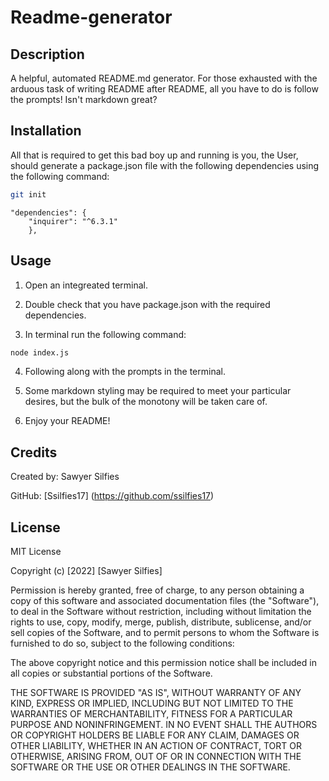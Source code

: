 # Readme-generator

## Description

A helpful, automated README.md generator. For those exhausted with the arduous task of writing README after README, all you have to do is follow the prompts! Isn't markdown great?

## Installation

All that is required to get this bad boy up and running is you, the User, should generate a package.json file with the following dependencies using the following command:

```bash 
git init 
```

```
"dependencies": {
    "inquirer": "^6.3.1"
    },

```


## Usage

1. Open an integreated terminal.

2. Double check that you have package.json with the required dependencies. 

3. In terminal run the following command:

```bash
node index.js
```

4. Following along with the prompts in the terminal. 

5. Some markdown styling may be required to meet your particular desires, but the bulk of the monotony will be taken care of.

6. Enjoy your README!


## Credits

Created by: Sawyer Silfies

GitHub: [Ssilfies17] (https://github.com/ssilfies17)


## License

MIT License

Copyright (c) [2022] [Sawyer Silfies]

Permission is hereby granted, free of charge, to any person obtaining a copy
of this software and associated documentation files (the "Software"), to deal
in the Software without restriction, including without limitation the rights
to use, copy, modify, merge, publish, distribute, sublicense, and/or sell
copies of the Software, and to permit persons to whom the Software is
furnished to do so, subject to the following conditions:

The above copyright notice and this permission notice shall be included in all
copies or substantial portions of the Software.

THE SOFTWARE IS PROVIDED "AS IS", WITHOUT WARRANTY OF ANY KIND, EXPRESS OR
IMPLIED, INCLUDING BUT NOT LIMITED TO THE WARRANTIES OF MERCHANTABILITY,
FITNESS FOR A PARTICULAR PURPOSE AND NONINFRINGEMENT. IN NO EVENT SHALL THE
AUTHORS OR COPYRIGHT HOLDERS BE LIABLE FOR ANY CLAIM, DAMAGES OR OTHER
LIABILITY, WHETHER IN AN ACTION OF CONTRACT, TORT OR OTHERWISE, ARISING FROM,
OUT OF OR IN CONNECTION WITH THE SOFTWARE OR THE USE OR OTHER DEALINGS IN THE
SOFTWARE.